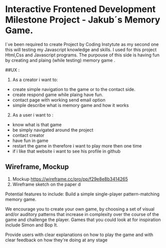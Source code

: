 # Interactive Frontened Development Milestone Project - Jakub´s Memory Game.

I´ve been required to create Project by Coding Instytute as my second one this will testing my Javascript knowledge and skills.
I used for this project Html,Css and Javascript programs. The purpouse of this side is having fun by creating and plaing (while testing)
memory game .

##UX :

1. As a creator i want to:
* create simple navigation to the game or to the contact side.
* create respond game while plaing have fun.
* contact page with working send email option
* simple describe what is memory game and how it works

2. As a user i want to :
* know what is that game
* be simply navigated around the project
* contact creator 
* have fun in game 
* restart the game in therefore i want to play more then one time
* if i like that website i want to see his profile in github



## Wireframe, Mockup
1. Mockup https://wireframe.cc/pro/pp/f29e8e8b3414265
2. Wireframe sketch on the paper 
d


Potential features to include:
Build a simple single-player pattern-matching memory game.

We encourage you to create your own game, by choosing a set of visual and/or auditory patterns that increase in complexity over the course of the game and challenge the player. Games that you could look at for inspiration include Simon and Bop It.

Provide users with clear explanations on how to play the game and with clear feedback on how they're doing at any stage
